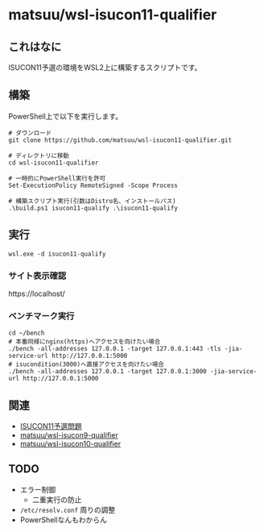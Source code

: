# matsuu/wsl-isucon11-qualifier

## これはなに

ISUCON11予選の環境をWSL2上に構築するスクリプトです。

## 構築

PowerShell上で以下を実行します。

```
# ダウンロード
git clone https://github.com/matsuu/wsl-isucon11-qualifier.git

# ディレクトリに移動
cd wsl-isucon11-qualifier

# 一時的にPowerShell実行を許可
Set-ExecutionPolicy RemoteSigned -Scope Process

# 構築スクリプト実行(引数はDistro名、インストールパス)
.\build.ps1 isucon11-qualify .\isucon11-qualify
```

## 実行

```
wsl.exe -d isucon11-qualify
```

### サイト表示確認

https://localhost/

### ベンチマーク実行

```
cd ~/bench
# 本番同様にnginx(https)へアクセスを向けたい場合
./bench -all-addresses 127.0.0.1 -target 127.0.0.1:443 -tls -jia-service-url http://127.0.0.1:5000
# isucondition(3000)へ直接アクセスを向けたい場合
./bench -all-addresses 127.0.0.1 -target 127.0.0.1:3000 -jia-service-url http://127.0.0.1:5000
```

## 関連

* [ISUCON11予選問題](https://github.com/isucon/isucon11-qualify)
* [matsuu/wsl-isucon9-qualifier](https://github.com/matsuu/wsl-isucon9-qualifier)
* [matsuu/wsl-isucon10-qualifier](https://github.com/matsuu/wsl-isucon10-qualifier)

## TODO

* エラー制御
  * 二重実行の防止
* `/etc/resolv.conf` 周りの調整
* PowerShellなんもわからん
